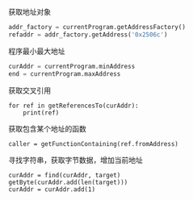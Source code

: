 
获取地址对象
```python
addr_factory = currentProgram.getAddressFactory()
refaddr = addr_factory.getAddress('0x2506c')
```
程序最小最大地址
```python
curAddr = currentProgram.minAddress
end = currentProgram.maxAddress
```

获取交叉引用
```
for ref in getReferencesTo(curAddr):
	print(ref)
```

获取包含某个地址的函数
```
caller = getFunctionContaining(ref.fromAddress)
```



寻找字符串，获取字节数据，增加当前地址
```
curAddr = find(curAddr, target)
getByte(curAddr.add(len(target)))
curAddr = curAddr.add(1)
```